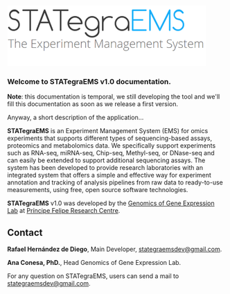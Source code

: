 <div class="imageContainer" style="" >
    <img src="docs/stategraems_logo.png" title="STATegra EMS LOGO."/>
</div>

### Welcome to STATegraEMS v1.0 documentation.

**Note**: this documentation is temporal, we still developing the tool and we'll fill this documentation as soon as we release a first version.

Anyway, a short description of the application...

**STATegraEMS** is an Experiment Management System (EMS) for omics experiments that supports different types of sequencing-based assays, proteomics and metabolomics data. We specifically support experiments such as RNA-seq, miRNA-seq, Chip-seq, Methyl-seq, or DNase-seq and can easily be extended to support additional sequencing assays. The system has been developed to provide research laboratories with an integrated system that offers a simple and effective way for experiment annotation and tracking of analysis pipelines from raw data to ready-to-use measurements, using free, open source software technologies.

**STATegraEMS** v1.0 was developed by the [Genomics of Gene Expression Lab](http://bioinfo.cipf.es/aconesawp/) at [Príncipe Felipe Research Centre](http://www.cipf.es/).

## Contact

**Rafael Hernández de Diego**, Main Developer,  [stategraemsdev@gmail.com](mailto:stategraemsdev@gmail.com).

**Ana Conesa, PhD.**, Head Genomics of Gene Expression Lab.

For any question on STATegraEMS, users can send a mail to [stategraemsdev@gmail.com](mailto:stategraemsdev@gmail.com).


